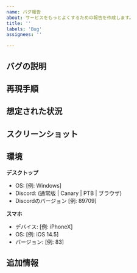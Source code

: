 ```yaml
---
name: バグ報告
about: サービスをもっとよくするための報告を作成します。
title: ''
labels: 'Bug'
assignees: ''

---
```


## バグの説明
<!-- バグの情報について判りやすい説明。-->

## 再現手順
<!--
バグの再現手順。
1. ○○を実行する
2. ○○の××を押す
3. ○○をもう一度実行する
-->

## 想定された状況
<!-- バグがなかったらどうなっていたかの説明。 -->

## スクリーンショット
<!-- バグのスクリーンショット。（任意） -->

## 環境 
<!-- バグを再現できた環境。 -->
**デスクトップ**
 - OS: [例: Windows]
 - Discord: (通常版 | Canary | PTB | ブラウザ)
 - Discordのバージョン [例: 89709]

**スマホ**
 - デバイス: [例: iPhoneX]
 - OS: [例: iOS 14.5]
 - バージョン: [例: 83]

## 追加情報
<!-- もし追加の情報があれば書いてください。 -->
